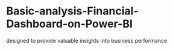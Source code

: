 # Basic-analysis-Financial-Dashboard-on-Power-BI
designed to provide valuable insights into business performance
